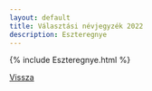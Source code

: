 ```yaml
---
layout: default
title: Választási névjegyzék 2022
description: Eszteregnye
---
```


{% include Eszteregnye.html %}

[Vissza](./)